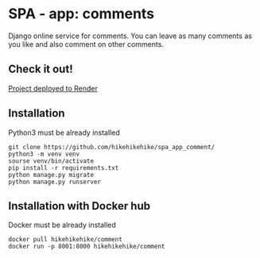 # SPA - app: comments

Django online service for comments. You can leave as many comments as you like and also comment on other comments.

## Check it out!

[Project deployed to Render](https://app-comment.onrender.com/)


## Installation

Python3 must be already installed

```shell
git clone https://github.com/hikehikehike/spa_app_comment/
python3 -m venv venv
sourse venv/bin/activate
pip install -r requirements.txt
python manage.py migrate
python manage.py runserver
```

## Installation with Docker hub

Docker must be already installed

```shell
docker pull hikehikehike/comment
docker run -p 8001:8000 hikehikehike/comment
```